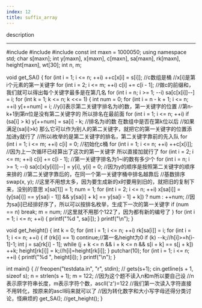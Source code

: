 ```yaml
---
index: 12
title: suffix_array
---
```


description

---

#include<iostream>
#include<cstdio>
#include<cstring>
const int maxn = 1000050;
using namespace std;
char s[maxn];
int y[maxn], x[maxn], c[maxn], sa[maxn], rk[maxn], height[maxn], wt[30];
int n, m;

void get_SA() {
    for (int i = 1; i <= n; ++i) ++c[x[i] = s[i]];
//c数组是桶
//x[i]是第i个元素的第一关键字
    for (int i = 2; i <= m; ++i) c[i] += c[i - 1];
//做c的前缀和，我们就可以得出每个关键字最多是在第几名
    for (int i = n; i >= 1; --i) sa[c[x[i]]--] = i;
    for (int k = 1; k <= n; k <<= 1) {
        int num = 0;
        for (int i = n - k + 1; i <= n; ++i) y[++num] = i;
//y[i]表示第二关键字排名为i的数，第一关键字的位置
//第n-k+1到第n位是没有第二关键字的 所以排名在最前面
        for (int i = 1; i <= n; ++i) if (sa[i] > k) y[++num] = sa[i] - k;
//排名为i的数 在数组中是否在第k位以后
//如果满足(sa[i]>k) 那么它可以作为别人的第二关键字，就把它的第一关键字的位置添加进y就行了
//所以i枚举的是第二关键字的排名，第二关键字靠前的先入队
        for (int i = 1; i <= m; ++i) c[i] = 0;
//初始化c桶
        for (int i = 1; i <= n; ++i) ++c[x[i]];
//因为上一次循环已经算出了这次的第一关键字 所以直接加就行了
        for (int i = 2; i <= m; ++i) c[i] += c[i - 1]; //第一关键字排名为1~i的数有多少个
        for (int i = n; i >= 1; --i) sa[c[x[y[i]]]--] = y[i], y[i] = 0;
//因为y的顺序是按照第二关键字的顺序来排的
//第二关键字靠后的，在同一个第一关键字桶中排名越靠后
//基数排序
        swap(x, y);
//这里不用想太多，因为要生成新的x时要用到旧的，就把旧的复制下来，没别的意思
        x[sa[1]] = 1;
        num = 1;
        for (int i = 2; i <= n; ++i)
            x[sa[i]] = (y[sa[i]] == y[sa[i - 1]] && y[sa[i] + k] == y[sa[i - 1] + k]) ? num : ++num;
//因为sa[i]已经排好序了，所以可以按排名枚举，生成下一次的第一关键字
        if (num == n) break;
        m = num;
//这里就不用那个122了，因为都有新的编号了
    }
    for (int i = 1; i <= n; ++i) {
        printf("%d ", sa[i]);
    }
    printf("\n");
}

void get_height() {
    int k = 0;
    for (int i = 1; i <= n; ++i) rk[sa[i]] = i;
    for (int i = 1; i <= n; ++i) {
        if (rk[i] == 1) continue;//第一名height为0
        if (k) --k;//h[i]>=h[i-1]-1;
        int j = sa[rk[i] - 1];
        while (j + k <= n && i + k <= n && s[i + k] == s[j + k]) ++k;
        height[rk[i]] = k;//h[i]=height[rk[i]];
    }
    putchar(10);
    for (int i = 1; i <= n; ++i) {
        printf("%d ", height[i]);
    }
    printf("\n");
}

int main() {
    //  freopen("testdata.in", "r", stdin);
    //    gets(s+1);
    cin.getline(s + 1, sizeof s);
    n = strlen(s + 1);
    m = 122;
//因为这个题不读入n和m所以要自己设
//n表示原字符串长度，m表示字符个数，ascll('z')=122
//我们第一次读入字符直接不用转化，按原来的ascll码来就可以了
//因为转化数字和大小写字母还得分类讨论，怪麻烦的
    get_SA();
//get_height();
}